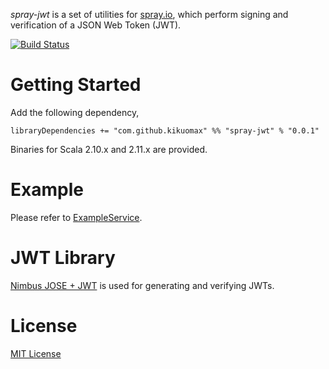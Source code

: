 *spray-jwt* is a set of utilities for [spray.io](http://spray.io), which perform signing and verification of a JSON Web Token (JWT).

[![Build Status](https://travis-ci.org/PovilasID/spray-jwt.svg?branch=master)](https://travis-ci.org/PovilasID/spray-jwt)

Getting Started
===============

Add the following dependency,

	libraryDependencies += "com.github.kikuomax" %% "spray-jwt" % "0.0.1"

Binaries for Scala 2.10.x and 2.11.x are provided.

Example
=======

Please refer to [ExampleService](src/test/scala/com/github/kikuomax/spray/jwt/ExampleService.scala).

JWT Library
===========

[Nimbus JOSE + JWT](http://connect2id.com/products/nimbus-jose-jwt) is used for generating and verifying JWTs.

License
=======

[MIT License](http://opensource.org/licenses/MIT)
